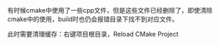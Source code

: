 有时候cmake中使用了一些cpp文件，但是这些文件已经删除了，即使清除cmake中的使用，build时也仍会报错目录下找不到对应文件。

此时需要清理缓存：右键项目根目录，Reload CMake Project